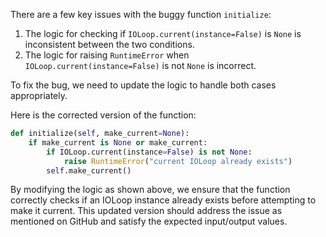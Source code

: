 There are a few key issues with the buggy function `initialize`:

1. The logic for checking if `IOLoop.current(instance=False)` is `None` is inconsistent between the two conditions.
2. The logic for raising `RuntimeError` when `IOLoop.current(instance=False)` is not `None` is incorrect.

To fix the bug, we need to update the logic to handle both cases appropriately.

Here is the corrected version of the function:

```python
def initialize(self, make_current=None):
    if make_current is None or make_current:
        if IOLoop.current(instance=False) is not None:
            raise RuntimeError("current IOLoop already exists")
        self.make_current()
```

By modifying the logic as shown above, we ensure that the function correctly checks if an IOLoop instance already exists before attempting to make it current. This updated version should address the issue as mentioned on GitHub and satisfy the expected input/output values.